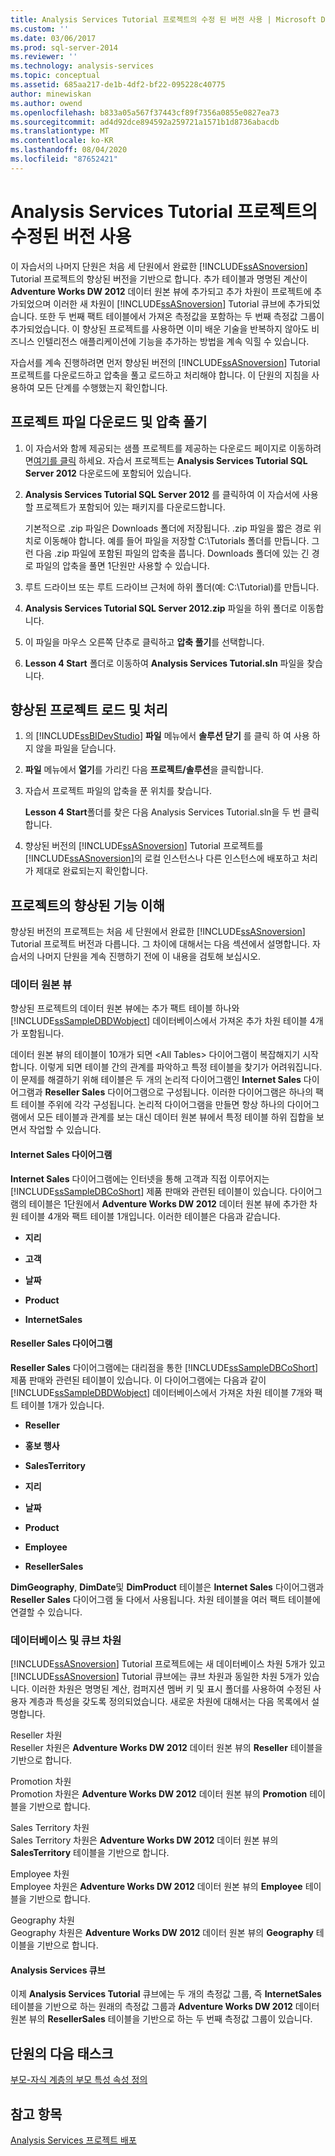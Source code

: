```yaml
---
title: Analysis Services Tutorial 프로젝트의 수정 된 버전 사용 | Microsoft Docs
ms.custom: ''
ms.date: 03/06/2017
ms.prod: sql-server-2014
ms.reviewer: ''
ms.technology: analysis-services
ms.topic: conceptual
ms.assetid: 685aa217-de1b-4df2-bf22-095228c40775
author: minewiskan
ms.author: owend
ms.openlocfilehash: b833a05a567f37443cf89f7356a0855e0827ea73
ms.sourcegitcommit: ad4d92dce894592a259721a1571b1d8736abacdb
ms.translationtype: MT
ms.contentlocale: ko-KR
ms.lasthandoff: 08/04/2020
ms.locfileid: "87652421"
---
```

# <a name="using-a-modified-version-of-the-analysis-services-tutorial-project"></a>Analysis Services Tutorial 프로젝트의 수정된 버전 사용
  이 자습서의 나머지 단원은 처음 세 단원에서 완료한 [!INCLUDE[ssASnoversion](../includes/ssasnoversion-md.md)] Tutorial 프로젝트의 향상된 버전을 기반으로 합니다. 추가 테이블과 명명된 계산이 **Adventure Works DW 2012** 데이터 원본 뷰에 추가되고 추가 차원이 프로젝트에 추가되었으며 이러한 새 차원이 [!INCLUDE[ssASnoversion](../includes/ssasnoversion-md.md)] Tutorial 큐브에 추가되었습니다. 또한 두 번째 팩트 테이블에서 가져온 측정값을 포함하는 두 번째 측정값 그룹이 추가되었습니다. 이 향상된 프로젝트를 사용하면 이미 배운 기술을 반복하지 않아도 비즈니스 인텔리전스 애플리케이션에 기능을 추가하는 방법을 계속 익힐 수 있습니다.  
  
 자습서를 계속 진행하려면 먼저 향상된 버전의 [!INCLUDE[ssASnoversion](../includes/ssasnoversion-md.md)] Tutorial 프로젝트를 다운로드하고 압축을 풀고 로드하고 처리해야 합니다.  이 단원의 지침을 사용하여 모든 단계를 수행했는지 확인합니다.  
  
## <a name="downloading-and-extracting-the-project-file"></a>프로젝트 파일 다운로드 및 압축 풀기  
  
1.  이 자습서와 함께 제공되는 샘플 프로젝트를 제공하는 다운로드 페이지로 이동하려면[여기를 클릭](https://go.microsoft.com/fwlink/?LinkID=221866) 하세요. 자습서 프로젝트는 **Analysis Services Tutorial SQL Server 2012** 다운로드에 포함되어 있습니다.  
  
2.  **Analysis Services Tutorial SQL Server 2012** 를 클릭하여 이 자습서에 사용할 프로젝트가 포함되어 있는 패키지를 다운로드합니다.  
  
     기본적으로 .zip 파일은 Downloads 폴더에 저장됩니다. .zip 파일을 짧은 경로 위치로 이동해야 합니다. 예를 들어 파일을 저장할 C:\Tutorials 폴더를 만듭니다.  그런 다음 .zip 파일에 포함된 파일의 압축을 풉니다. Downloads 폴더에 있는 긴 경로 파일의 압축을 풀면 1단원만 사용할 수 있습니다.  
  
3.  루트 드라이브 또는 루트 드라이브 근처에 하위 폴더(예: C:\Tutorial)를 만듭니다.  
  
4.  **Analysis Services Tutorial SQL Server 2012.zip** 파일을 하위 폴더로 이동합니다.  
  
5.  이 파일을 마우스 오른쪽 단추로 클릭하고 **압축 풀기**를 선택합니다.  
  
6.  **Lesson 4 Start** 폴더로 이동하여 **Analysis Services Tutorial.sln** 파일을 찾습니다.  
  
## <a name="loading-and-processing-the-enhanced-project"></a>향상된 프로젝트 로드 및 처리  
  
1.  의 [!INCLUDE[ssBIDevStudio](../includes/ssbidevstudio-md.md)] **파일** 메뉴에서 **솔루션 닫기** 를 클릭 하 여 사용 하지 않을 파일을 닫습니다.  
  
2.  **파일** 메뉴에서 **열기**를 가리킨 다음 **프로젝트/솔루션**을 클릭합니다.  
  
3.  자습서 프로젝트 파일의 압축을 푼 위치를 찾습니다.  
  
     **Lesson 4 Start**폴더를 찾은 다음 Analysis Services Tutorial.sln을 두 번 클릭합니다.  
  
4.  향상된 버전의 [!INCLUDE[ssASnoversion](../includes/ssasnoversion-md.md)] Tutorial 프로젝트를 [!INCLUDE[ssASnoversion](../includes/ssasnoversion-md.md)]의 로컬 인스턴스나 다른 인스턴스에 배포하고 처리가 제대로 완료되는지 확인합니다.  
  
## <a name="understanding-the-enhancements-to-the-project"></a>프로젝트의 향상된 기능 이해  
 향상된 버전의 프로젝트는 처음 세 단원에서 완료한 [!INCLUDE[ssASnoversion](../includes/ssasnoversion-md.md)] Tutorial 프로젝트 버전과 다릅니다. 그 차이에 대해서는 다음 섹션에서 설명합니다. 자습서의 나머지 단원을 계속 진행하기 전에 이 내용을 검토해 보십시오.  
  
### <a name="data-source-view"></a>데이터 원본 뷰  
 향상된 프로젝트의 데이터 원본 뷰에는 추가 팩트 테이블 하나와 [!INCLUDE[ssSampleDBDWobject](../includes/sssampledbdwobject-md.md)] 데이터베이스에서 가져온 추가 차원 테이블 4개가 포함됩니다.  
  
 데이터 원본 뷰의 테이블이 10개가 되면 \<All Tables> 다이어그램이 복잡해지기 시작합니다. 이렇게 되면 테이블 간의 관계를 파악하고 특정 테이블을 찾기가 어려워집니다. 이 문제를 해결하기 위해 테이블은 두 개의 논리적 다이어그램인 **Internet Sales** 다이어그램과 **Reseller Sales** 다이어그램으로 구성됩니다. 이러한 다이어그램은 하나의 팩트 테이블 주위에 각각 구성됩니다. 논리적 다이어그램을 만들면 항상 하나의 다이어그램에서 모든 테이블과 관계를 보는 대신 데이터 원본 뷰에서 특정 테이블 하위 집합을 보면서 작업할 수 있습니다.  
  
#### <a name="internet-sales-diagram"></a>Internet Sales 다이어그램  
 **Internet Sales** 다이어그램에는 인터넷을 통해 고객과 직접 이루어지는 [!INCLUDE[ssSampleDBCoShort](../includes/sssampledbcoshort-md.md)] 제품 판매와 관련된 테이블이 있습니다. 다이어그램의 테이블은 1단원에서 **Adventure Works DW 2012** 데이터 원본 뷰에 추가한 차원 테이블 4개와 팩트 테이블 1개입니다. 이러한 테이블은 다음과 같습니다.  
  
-   **지리**  
  
-   **고객**  
  
-   **날짜**  
  
-   **Product**  
  
-   **InternetSales**  
  
#### <a name="reseller-sales-diagram"></a>Reseller Sales 다이어그램  
 **Reseller Sales** 다이어그램에는 대리점을 통한 [!INCLUDE[ssSampleDBCoShort](../includes/sssampledbcoshort-md.md)] 제품 판매와 관련된 테이블이 있습니다. 이 다이어그램에는 다음과 같이 [!INCLUDE[ssSampleDBDWobject](../includes/sssampledbdwobject-md.md)] 데이터베이스에서 가져온 차원 테이블 7개와 팩트 테이블 1개가 있습니다.  
  
-   **Reseller**  
  
-   **홍보 행사**  
  
-   **SalesTerritory**  
  
-   **지리**  
  
-   **날짜**  
  
-   **Product**  
  
-   **Employee**  
  
-   **ResellerSales**  
  
 **DimGeography**, **DimDate**및 **DimProduct** 테이블은 **Internet Sales** 다이어그램과 **Reseller Sales** 다이어그램 둘 다에서 사용됩니다. 차원 테이블을 여러 팩트 테이블에 연결할 수 있습니다.  
  
### <a name="database-and-cube-dimensions"></a>데이터베이스 및 큐브 차원  
 [!INCLUDE[ssASnoversion](../includes/ssasnoversion-md.md)] Tutorial 프로젝트에는 새 데이터베이스 차원 5개가 있고 [!INCLUDE[ssASnoversion](../includes/ssasnoversion-md.md)] Tutorial 큐브에는 큐브 차원과 동일한 차원 5개가 있습니다. 이러한 차원은 명명된 계산, 컴퍼지션 멤버 키 및 표시 폴더를 사용하여 수정된 사용자 계층과 특성을 갖도록 정의되었습니다. 새로운 차원에 대해서는 다음 목록에서 설명합니다.  
  
 Reseller 차원  
 Reseller 차원은 **Adventure Works DW 2012** 데이터 원본 뷰의 **Reseller** 테이블을 기반으로 합니다.  
  
 Promotion 차원  
 Promotion 차원은 **Adventure Works DW 2012** 데이터 원본 뷰의 **Promotion** 테이블을 기반으로 합니다.  
  
 Sales Territory 차원  
 Sales Territory 차원은 **Adventure Works DW 2012** 데이터 원본 뷰의 **SalesTerritory** 테이블을 기반으로 합니다.  
  
 Employee 차원  
 Employee 차원은 **Adventure Works DW 2012** 데이터 원본 뷰의 **Employee** 테이블을 기반으로 합니다.  
  
 Geography 차원  
 Geography 차원은 **Adventure Works DW 2012** 데이터 원본 뷰의 **Geography** 테이블을 기반으로 합니다.  
  
#### <a name="analysis-services-cube"></a>Analysis Services 큐브  
 이제 **Analysis Services Tutorial** 큐브에는 두 개의 측정값 그룹, 즉 **InternetSales** 테이블을 기반으로 하는 원래의 측정값 그룹과 **Adventure Works DW 2012** 데이터 원본 뷰의 **ResellerSales** 테이블을 기반으로 하는 두 번째 측정값 그룹이 있습니다.  
  
## <a name="next-task-in-lesson"></a>단원의 다음 태스크  
 [부모-자식 계층의 부모 특성 속성 정의](lesson-4-2-defining-parent-attribute-properties-in-a-parent-child-hierarchy.md) 
  
## <a name="see-also"></a>참고 항목  
 [Analysis Services 프로젝트 배포](lesson-2-5-deploying-an-analysis-services-project.md)  
  
  
